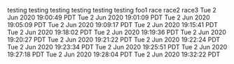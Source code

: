 testing
testing
testing
testing
testing
testing
foo1
race
race2
race3
Tue 2 Jun 2020 19:00:49 PDT
Tue 2 Jun 2020 19:01:09 PDT
Tue 2 Jun 2020 19:05:09 PDT
Tue 2 Jun 2020 19:09:17 PDT
Tue 2 Jun 2020 19:15:41 PDT
Tue 2 Jun 2020 19:18:02 PDT
Tue 2 Jun 2020 19:19:36 PDT
Tue 2 Jun 2020 19:20:27 PDT
Tue 2 Jun 2020 19:21:22 PDT
Tue 2 Jun 2020 19:22:24 PDT
Tue 2 Jun 2020 19:23:34 PDT
Tue 2 Jun 2020 19:25:51 PDT
Tue 2 Jun 2020 19:27:18 PDT
Tue 2 Jun 2020 19:28:04 PDT
Tue 2 Jun 2020 19:32:22 PDT
